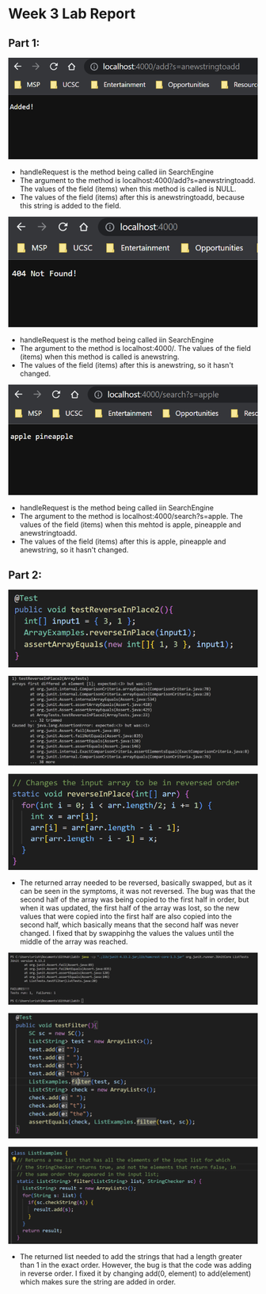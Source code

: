 # Week 3 Lab Report 

## Part 1:

![Image](Lab2-part4a.png)

- handleRequest is the method being called iin SearchEngine
- The argument to the method is localhost:4000/add?s=anewstringtoadd. The values of the field (items) when this method is called is NULL.
- The values of the field (items) after this is anewstringtoadd, because this string is added to the field.

![Image](Lab2-part4b.png)

- handleRequest is the method being called iin SearchEngine
- The argument to the method is localhost:4000/. The values of the field (items) when this method is called is anewstring.
- The values of the field (items) after this is anewstring, so it hasn't changed.

![Image](Lab2-part4c.png)

- handleRequest is the method being called iin SearchEngine
- The argument to the method is localhost:4000/search?s=apple. The values of the field (items) when this mehtod is apple, pineapple and anewstringtoadd.
- The values of the field (items) after this is apple, pineapple and anewstring, so it hasn't changed.

## Part 2:

![Image](Lab3-part1a.png)

![Image](Lab3-part1b.png)

![Image](Lab3-part1c.png)

- The returned array needed to be reversed, basically swapped, but as it can be seen in the symptoms, it was not reversed. The bug was that the second half of the array was being copied to the first half in order, but when it was updated, the first half of the array was lost, so the new values that were copied into the first half are also copied into the second half, which basically means that the second half was never changed. I fixed that by swappinhg the values the values until the middle of the array was reached.

![Image](Lab3-part3a.png)

![Image](Lab3-part3b.png)

![Image](Lab3-part3c.png)

- The returned list needed to add the strings that had a length greater than 1 in the exact order. However, the bug is that the code was adding in reverse order. I fixed it by changing add(0, element) to add(element) which makes sure the string are added in order.